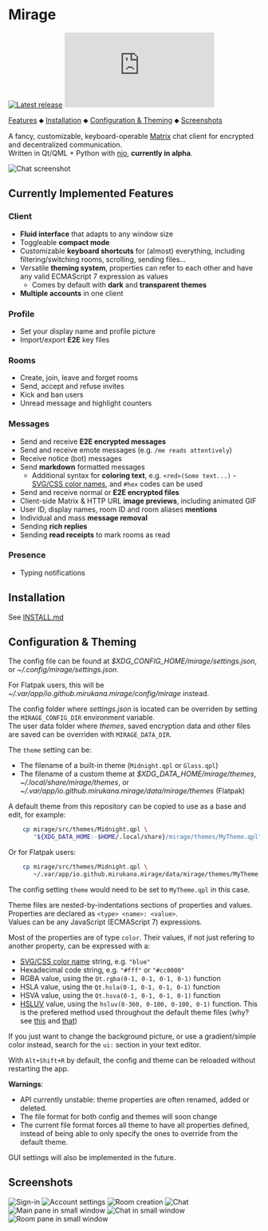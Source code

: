 # Mirage

[![Latest release](https://img.shields.io/github/v/release/mirukana/mirage)](https://github.com/mirukana/mirage/releases)
[![#mirage-client:matrix.org](https://img.shields.io/matrix/mirage-client:matrix.org)](https://matrix.to/#/#mirage-client:matrix.org)

[Features](#currently-implemented-features) ⬥
[Installation](INSTALL.md) ⬥
[Configuration & Theming](#configuration--theming) ⬥
[Screenshots](#more-screenshots)

A fancy, customizable, keyboard-operable [Matrix](https://matrix.org/) chat
client for encrypted and decentralized communication.  
Written in Qt/QML + Python with [nio](https://github.com/poljar/matrix-nio),
**currently in alpha**.

![Chat screenshot](extra/general/screenshots/01-chat.png?raw=true)

## Currently Implemented Features

### Client

- **Fluid interface** that adapts to any window size
- Toggleable **compact mode**
- Customizable **keyboard shortcuts** for (almost) everything, including
  filtering/switching rooms, scrolling, sending files...
- Versatile **theming system**, properties can refer to each other and have 
  any valid ECMAScript 7 expression as values
  - Comes by default with **dark** and **transparent themes**
- **Multiple accounts** in one client

### Profile

- Set your display name and profile picture
- Import/export **E2E** key files

### Rooms

- Create, join, leave and forget rooms
- Send, accept and refuse invites
- Kick and ban users
- Unread message and highlight counters

### Messages

- Send and receive **E2E encrypted messages**
- Send and receive emote messages (e.g. `/me reads attentively`)
- Receive notice (bot) messages
- Send **markdown** formatted messages
  - Additional syntax for **coloring text**, e.g. `<red>(Some text...)` - 
    [SVG/CSS color names](https://www.december.com/html/spec/colorsvg.html),
    and `#hex` codes can be used
- Send and receive normal or **E2E encrypted files**
- Client-side Matrix & HTTP URL **image previews**, including animated GIF 
- User ID, display names, room ID and room aliases **mentions**
- Individual and mass **message removal**
- Sending **rich replies**
- Sending **read receipts** to mark rooms as read 

### Presence

- Typing notifications

## Installation

See [INSTALL.md](INSTALL.md)

## Configuration & Theming

The config file can be found at *$XDG_CONFIG_HOME/mirage/settings.json*, 
or *~/.config/mirage/settings.json*.

For Flatpak users, this will be
*~/.var/app/io.github.mirukana.mirage/config/mirage* instead.

The config folder where *settings.json* is located can be overriden by
setting the `MIRAGE_CONFIG_DIR` environment variable.  
The user data folder where *themes*, saved encryption data and other files
are saved can be overriden with `MIRAGE_DATA_DIR`.

The `theme` setting can be:

- The filename of a built-in theme (`Midnight.qpl` or `Glass.qpl`)
- The filename of a custom theme at 
  *$XDG_DATA_HOME/mirage/themes*, *~/.local/share/mirage/themes*,
  or *~/.var/app/io.github.mirukana.mirage/data/mirage/themes* (Flatpak)

A default theme from this repository can be copied to use as a base and edit,
for example:

```sh
    cp mirage/src/themes/Midnight.qpl \
       "${XDG_DATA_HOME:-$HOME/.local/share}/mirage/themes/MyTheme.qpl"
```

Or for Flatpak users:

```sh
    cp mirage/src/themes/Midnight.qpl \
       ~/.var/app/io.github.mirukana.mirage/data/mirage/themes/MyTheme.qpl
```

The config setting `theme` would need to be set to `MyTheme.qpl` in this case.

Theme files are nested-by-indentations sections of properties and values.  
Properties are declared as `<type> <name>: <value>`.  
Values can be any JavaScript (ECMAScript 7) expressions.

Most of the properties are of type `color`.
Their values, if not just refering to another property,
can be expressed with a:
- [SVG/CSS color name](https://www.december.com/html/spec/colorsvg.html)
  string, e.g. `"blue"`
- Hexadecimal code string, e.g. `"#fff"` or `"#cc0000"`
- RGBA value, using the `Qt.rgba(0-1, 0-1, 0-1, 0-1)` function
- HSLA value, using the `Qt.hsla(0-1, 0-1, 0-1, 0-1)` function
- HSVA value, using the `Qt.hsva(0-1, 0-1, 0-1, 0-1)` function
- [HSLUV](https://www.hsluv.org/) value, using the
  `hsluv(0-360, 0-100, 0-100, 0-1)` function. This is the prefered method 
  used throughout the default theme files
  (why? see [this](https://www.hsluv.org/comparison/#rainbow-hsluv) and
  [that](https://www.boronine.com/2012/03/26/Color-Spaces-for-Human-Beings/#hsl-is-a-lemon))

If you just want to change the background picture,
or use a gradient/simple color instead, search for the `ui:` section in your
text editor.


With `Alt+Shift+R` by default, the config and theme can be reloaded without 
restarting the app.

**Warnings**: 

- API currently unstable: theme properties are often renamed, added or deleted.
- The file format for both config and themes will soon change
- The current file format forces all theme to have all properties
  defined, instead of being able to only specify the ones to override from the
  default theme.

GUI settings will also be implemented in the future.

## Screenshots

![Sign-in](extra/general/screenshots/02-sign-in.png)
![Account settings](extra/general/screenshots/03-account-settings.png)
![Room creation](extra/general/screenshots/04-create-room.png)
![Chat](extra/general/screenshots/01-chat.png?raw=true)
![Main pane in small window](extra/general/screenshots/05-main-pane-small.png)
![Chat in small window](extra/general/screenshots/06-chat-small.png)
![Room pane in small window](extra/general/screenshots/07-room-pane-small.png)


